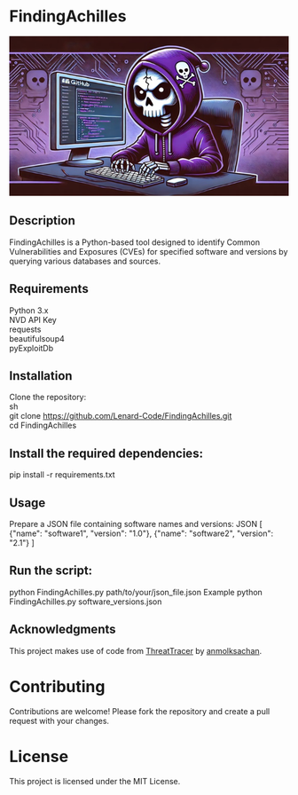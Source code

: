 # FindingAchilles
<div align="center">
  <img src="/FindingAchilles.jpg" alt="FindingAchilles Logo" />
</div>

## Description
FindingAchilles is a Python-based tool designed to identify Common Vulnerabilities and Exposures (CVEs) for specified software and versions by querying various databases and sources.

## Requirements
Python 3.x<br/>
NVD API Key<br/>
requests<br/>
beautifulsoup4<br/>
pyExploitDb<br/>
## Installation
Clone the repository:<br/>
sh<br/>
git clone https://github.com/Lenard-Code/FindingAchilles.git<br/>
cd FindingAchilles<br/>
## Install the required dependencies:
pip install -r requirements.txt
## Usage
Prepare a JSON file containing software names and versions:
JSON
[
    {"name": "software1", "version": "1.0"},
    {"name": "software2", "version": "2.1"}
]
## Run the script:
python FindingAchilles.py path/to/your/json_file.json
Example
python FindingAchilles.py software_versions.json
## Acknowledgments
This project makes use of code from [ThreatTracer](https://github.com/anmolksachan/ThreatTracer/blob/main/threattracer.py) by [anmolksachan](https://github.com/anmolksachan).
# Contributing
Contributions are welcome! Please fork the repository and create a pull request with your changes.
# License
This project is licensed under the MIT License.

